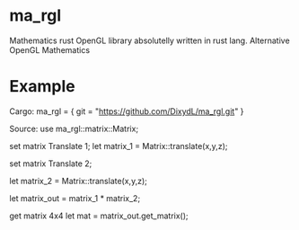 # ma_rgl

Mathematics rust OpenGL library absolutelly written in rust lang. Alternative OpenGL Mathematics

# Example
Cargo:
ma_rgl = { git = "https://github.com/DixydL/ma_rgl.git" }

Source:
use ma_rgl::matrix::Matrix;


set matrix Translate 1;
let matrix_1 = Matrix::translate(x,y,z);

set matrix Translate 2;

let matrix_2 = Matrix::translate(x,y,z);

let matrix_out = matrix_1 * matrix_2;

get matrix 4x4
let mat = matrix_out.get_matrix();

